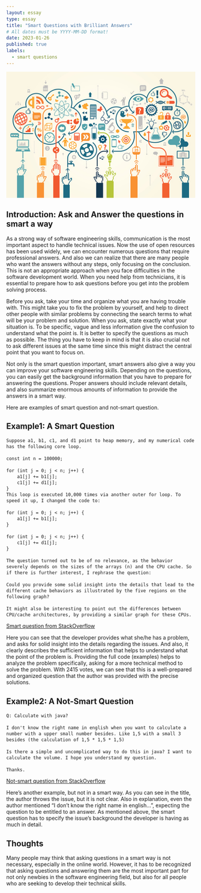 ```yaml
---
layout: essay
type: essay
title: "Smart Questions with Brilliant Answers"
# All dates must be YYYY-MM-DD format!
date: 2023-01-26
published: true
labels:
  - smart questions
---
```


<img class="img-fluid" src="../img/smartquestions.jpeg">

## Introduction: Ask and Answer the questions in smart a way

As a strong way of software engineering skills, communication is the most important aspect to handle technical issues. Now the use of open resources has been used widely, we can encounter numerous questions that require professional answers. And also we can realize that there are many people who want the answers without any steps, only focusing on the conclusion. This is not an appropriate approach when you face difficulties in the software development world. When you need help from technicians, it is essential to prepare how to ask questions before you get into the problem solving process. 

Before you ask, take your time and organize what you are having trouble with. This might take you to fix the problem by yourself, and help to direct other people with similar problems by connecting the search terms to what will be your problem and solution. When you ask, state exactly what your situation is. To be specific, vague and less information give the confusion to understand what the point is. It is better to specify the questions as much as possible. The thing you have to keep in mind is that it is also crucial not to ask different issues at the same time since this might distract the central point that you want to focus on. 

Not only is the smart question important, smart answers also give a way you can improve your software engineering skills. Depending on the questions, you can easily get the background information that you have to prepare for answering the questions. Proper answers should include relevant details, and also summarize enormous amounts of information to provide the answers in a smart way. 

Here are examples of smart question and not-smart question.

## Example1: A Smart Question

```
Suppose a1, b1, c1, and d1 point to heap memory, and my numerical code has the following core loop.

const int n = 100000;

for (int j = 0; j < n; j++) {
    a1[j] += b1[j];
    c1[j] += d1[j];
}
This loop is executed 10,000 times via another outer for loop. To speed it up, I changed the code to:

for (int j = 0; j < n; j++) {
    a1[j] += b1[j];
}

for (int j = 0; j < n; j++) {
    c1[j] += d1[j];
}

The question turned out to be of no relevance, as the behavior severely depends on the sizes of the arrays (n) and the CPU cache. So if there is further interest, I rephrase the question:

Could you provide some solid insight into the details that lead to the different cache behaviors as illustrated by the five regions on the following graph?

It might also be interesting to point out the differences between CPU/cache architectures, by providing a similar graph for these CPUs.

```
[Smart question from StackOverflow](https://stackoverflow.com/questions/8547778/why-are-elementwise-additions-much-faster-in-separate-loops-than-in-a-combined-l) 

Here you can see that the developer provides what she/he has a problem, and asks for solid insight into the details regarding the issues. And also, it clearly describes the sufficient information that helps to understand what the point of the problem is. Providing the full code (examples) helps to analyze the problem specifically, asking for a more technical method to solve the problem. With 2415 votes, we can see that this is a well-prepared and organized question that the author was provided with the precise solutions.

## Example2: A Not-Smart Question

```
Q: Calculate with java?

I don't know the right name in english when you want to calculate a number with a upper small number besides. Like 1,5 with a small 3 besides (the calculation of 1,5 * 1,5 * 1,5)

Is there a simple and uncomplicated way to do this in java? I want to calculate the volume. I hope you understand my question.

Thanks.
```
[Not-smart question from StackOverflow](https://stackoverflow.com/questions/7695763/calculate-with-java)

Here’s another example, but not in a smart way. As you can see in the title, the author throws the issue, but it is not clear. Also in explanation, even the author mentioned “I don’t know the right name in english…”, expecting the question to be entitled to an answer. As mentioned above, the smart question has to specify the issue’s background the developer is having as much in detail. 

## Thoughts

Many people may think that asking questions in a smart way is not necessary, especially in the online world. However, it has to be recognized that asking questions and answering them are the most important part for not only newbies in the software engineering field, but also for all people who are seeking to develop their technical skills. 
